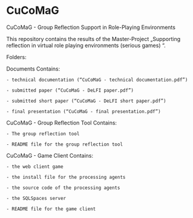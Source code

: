 # CuCoMaG
CuCoMaG - Group Reflection Support in Role-Playing Environments

This repository contains the results of the Master-Project „Supporting reflection in virtual role playing environments (serious games) “.

Folders:

Documents
Contains:	

    - technical documentation (“CuCoMaG - technical documentation.pdf”)
    
	- submitted paper (“CuCoMaG - DeLFI paper.pdf”)
	
	- submitted short paper (“CuCoMaG - DeLFI short paper.pdf”)
		
	- final presentation (“CuCoMaG - final presentation.pdf”)


CuCoMaG - Group Reflection Tool
Contains:	

    - The group reflection tool
    
	- README file for the group reflection tool

CuCoMaG - Game Client
Contains: 	

    - the web client game
    
	- the install file for the processing agents
		
	- the source code of the processing agents
		
	- the SQLSpaces server
		
	- README file for the game client




